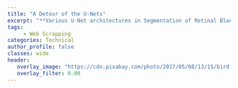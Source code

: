 ```yaml
---
title: "A Detour of the U-Nets"
excerpt: "**Various U-Net architectures in Segmentation of Retinal Blood Vessels**"
tags:
     - Web Scrapping
categories: Technical
author_profile: false
classes: wide
header: 
   overlay_image: "https://cdn.pixabay.com/photo/2017/05/08/13/15/bird-2295431__480.jpg"
   overlay_filter: 0.00
---
```


